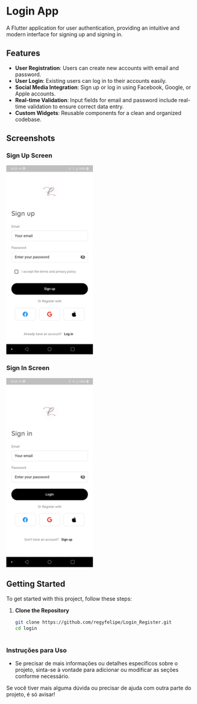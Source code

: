# Login App

A Flutter application for user authentication, providing an intuitive and modern interface for signing up and signing in.

## Features

- **User Registration**: Users can create new accounts with email and password.
- **User Login**: Existing users can log in to their accounts easily.
- **Social Media Integration**: Sign up or log in using Facebook, Google, or Apple accounts.
- **Real-time Validation**: Input fields for email and password include real-time validation to ensure correct data entry.
- **Custom Widgets**: Reusable components for a clean and organized codebase.

## Screenshots

### Sign Up Screen
<img src="assets/screenshots/one.png" height="500em"/>&nbsp;

### Sign In Screen
<img src="assets/screenshots/two.png" height="500em" />

## Getting Started

To get started with this project, follow these steps:

1. **Clone the Repository**
   ```bash
   git clone https://github.com/regyfelipe/Login_Register.git
   cd login



### Instruções para Uso


- Se precisar de mais informações ou detalhes específicos sobre o projeto, sinta-se à vontade para adicionar ou modificar as seções conforme necessário.

Se você tiver mais alguma dúvida ou precisar de ajuda com outra parte do projeto, é só avisar!
